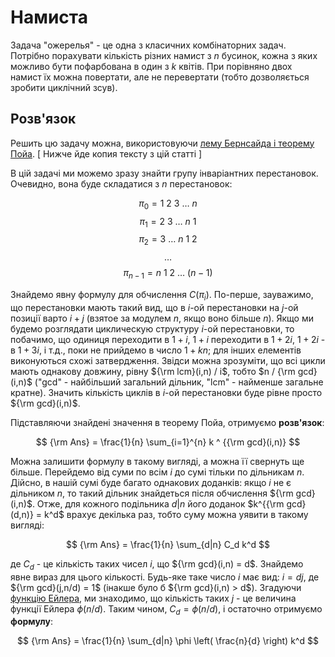 # Намиста

Задача "ожерелья" - це одна з класичних комбінаторних задач. Потрібно порахувати кількість різних намист з $n$ бусинок, кожна з яких можливо бути пофарбована в один з $k$ квітів. При порівняно двох намист їх можна повертати, але не перевертати (тобто дозволяється зробити циклічний зсув).

## Розв'язок

Решить цю задачу можна, використовуючи [лему Бернсайда і теорему Пойа](burnside_polya). [ Нижче йде копия тексту з цій статті ]

В цій задачі ми можемо зразу знайти групу інваріантних перестановок. Очевидно, вона буде складатися з $n$ перестановок:

$$ \pi_0 = 1\ 2\ 3\ \ldots\ n $$
$$ \pi_1 = 2\ 3\ \ldots\ n\ 1 $$
$$ \pi_2 = 3\ \ldots\ n\ 1\ 2 $$
$$ \ldots $$
$$ \pi_{n-1} = n\ 1\ 2\ \ldots\ (n-1) $$

Знайдемо явну формулу для обчислення $C(\pi_i)$. По-перше, зауважимо, що перестановки мають такий вид, що в $i$-ой перестановки на $j$-ой позиції варто $i+j$ (взятое за модулем $n$, якщо воно більше $n$). Якщо ми будемо розглядати циклическую структуру $i$-ой перестановки, то побачимо, що одиниця переходити в $1+i$, $1+i$ переходити в $1+2i$, $1+2i$ - в $1+3i$, і т.д., поки не прийдемо в число $1 + kn$; для інших елементів виконуються схожі затвердження. Звідси можна зрозуміти, що всі цикли мають однакову довжину, рівну ${\rm lcm}(i,n) / i$, тобто $n / {\rm gcd}(i,n)$ ("gcd" - найбільший загальний дільник, "lcm" - найменше загальне кратне). Значить кількість циклів в $i$-ой перестановки буде рівне просто ${\rm gcd}(i,n)$.

Підставляючи знайдені значення в теорему Пойа, отримуємо **розв'язок**:

$$ {\rm Ans} = \frac{1}{n} \sum_{i=1}^{n} k ^ {{\rm gcd}(i,n)} $$

Можна залишити формулу в такому вигляді, а можна її свернуть ще більше. Перейдемо від суми по всім $i$ до сумі тільки по дільникам $n$. Дійсно, в нашій сумі буде багато однакових доданків: якщо $i$ не є дільником $n$, то такий дільник знайдеться після обчислення ${\rm gcd}(i,n)$. Отже, для кожного подільника $d|n$ його доданок $k^{{\rm gcd}(d,n)} = k^d$ врахує декілька раз, тобто суму можна уявити в такому вигляді:

$$ {\rm Ans} = \frac{1}{n} \sum_{d|n} C_d k^d $$

де $C_d$ - це кількість таких чисел $i$, що ${\rm gcd}(i,n) = d$. Знайдемо явне вираз для цього кількості. Будь-яке таке число $i$ має вид: $i=dj$, де ${\rm gcd}(j,n/d) = 1$ (інакше було б ${\rm gcd}(i,n) > d$). Згадуючи [функцію Ейлера](euler_function), ми знаходимо, що кількість таких $j$ - це величина функції Ейлера $\phi(n/d)$. Таким чином, $C_d = \phi(n/d)$, і остаточно отримуємо **формулу**:

$$ {\rm Ans} = \frac{1}{n} \sum_{d|n} \phi \left( \frac{n}{d} \right) k^d $$
